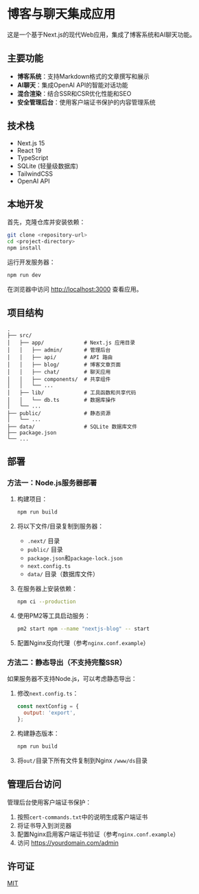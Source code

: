 # 博客与聊天集成应用

这是一个基于Next.js的现代Web应用，集成了博客系统和AI聊天功能。

## 主要功能

- **博客系统**：支持Markdown格式的文章撰写和展示
- **AI聊天**：集成OpenAI API的智能对话功能
- **混合渲染**：结合SSR和CSR优化性能和SEO
- **安全管理后台**：使用客户端证书保护的内容管理系统

## 技术栈

- Next.js 15
- React 19
- TypeScript
- SQLite (轻量级数据库)
- TailwindCSS
- OpenAI API

## 本地开发

首先，克隆仓库并安装依赖：

```bash
git clone <repository-url>
cd <project-directory>
npm install
```

运行开发服务器：

```bash
npm run dev
```

在浏览器中访问 [http://localhost:3000](http://localhost:3000) 查看应用。

## 项目结构

```
.
├── src/
│   ├── app/             # Next.js 应用目录
│   │   ├── admin/       # 管理后台
│   │   ├── api/         # API 路由
│   │   ├── blog/        # 博客文章页面
│   │   ├── chat/        # 聊天应用
│   │   ├── components/  # 共享组件
│   │   └── ...
│   ├── lib/             # 工具函数和共享代码
│   │   └── db.ts        # 数据库操作
│   └── ...
├── public/              # 静态资源
│   └── ...
├── data/                # SQLite 数据库文件
├── package.json
└── ...
```

## 部署

### 方法一：Node.js服务器部署

1. 构建项目：
   ```bash
   npm run build
   ```

2. 将以下文件/目录复制到服务器：
   - `.next/` 目录
   - `public/` 目录
   - `package.json`和`package-lock.json`
   - `next.config.ts`
   - `data/` 目录（数据库文件）

3. 在服务器上安装依赖：
   ```bash
   npm ci --production
   ```

4. 使用PM2等工具启动服务：
   ```bash
   pm2 start npm --name "nextjs-blog" -- start
   ```

5. 配置Nginx反向代理（参考`nginx.conf.example`）

### 方法二：静态导出（不支持完整SSR）

如果服务器不支持Node.js，可以考虑静态导出：

1. 修改`next.config.ts`：
   ```js
   const nextConfig = {
     output: 'export',
   };
   ```

2. 构建静态版本：
   ```bash
   npm run build
   ```

3. 将`out/`目录下所有文件复制到Nginx `/www/ds`目录

## 管理后台访问

管理后台使用客户端证书保护：

1. 按照`cert-commands.txt`中的说明生成客户端证书
2. 将证书导入到浏览器
3. 配置Nginx启用客户端证书验证（参考`nginx.conf.example`）
4. 访问 https://yourdomain.com/admin

## 许可证

[MIT](LICENSE)
